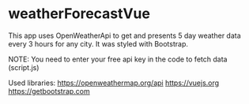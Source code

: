 # weatherForecastVue

This app uses OpenWeatherApi to get and presents 5 day weather data every 3 hours for any city. 
It was styled with Bootstrap.

NOTE: You need to enter your free api key in the code to fetch data (script.js)

Used libraries:
https://openweathermap.org/api
https://vuejs.org
https://getbootstrap.com
